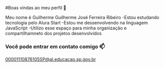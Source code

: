 #Boas vindas ao meu perfil 🖤

Meu nome é Guilherme Guilherme José Ferreira Ribeiro
-Estou estudando tecnologia pelo Alura Start
-Estou me dessenvolvendo na linguagem JavaScript
-Utilizo esse espaço para minha organização e compartilhamneto dos projetos desenvolvidos

### Você pode entrar em contato comigo 📫

00001110876105SP@al.educacao.sp.gov.br

